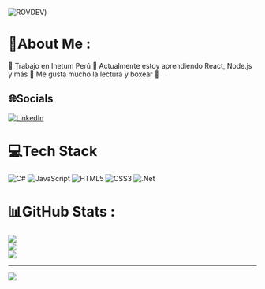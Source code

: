 ![ROVDEV](https://drive.google.com/file/d/17XFYsD1N2F7wApsnQkUHgxN1_tL7w55o/view?usp=sharing))

# 💫About Me :
🔭 Trabajo en Inetum Perú
🌱 Actualmente estoy aprendiendo React, Node.js y más
💬 Me gusta mucho la lectura y boxear 🥊

## 🌐Socials
[![LinkedIn](https://img.shields.io/badge/LinkedIn-%230077B5.svg?logo=linkedin&logoColor=white)](https://linkedin.com/in/https://www.linkedin.com/in/rosorio1909/) 

# 💻Tech Stack
![C#](https://img.shields.io/badge/c%23-%23239120.svg?style=for-the-badge&logo=c-sharp&logoColor=white) ![JavaScript](https://img.shields.io/badge/javascript-%23323330.svg?style=for-the-badge&logo=javascript&logoColor=%23F7DF1E) ![HTML5](https://img.shields.io/badge/html5-%23E34F26.svg?style=for-the-badge&logo=html5&logoColor=white) ![CSS3](https://img.shields.io/badge/css3-%231572B6.svg?style=for-the-badge&logo=css3&logoColor=white) ![.Net](https://img.shields.io/badge/.NET-5C2D91?style=for-the-badge&logo=.net&logoColor=white)
# 📊GitHub Stats :
![](https://github-readme-stats.vercel.app/api?username=renzoov&theme=vision-friendly-dark&hide_border=false&include_all_commits=false&count_private=false)<br/>
![](https://github-readme-streak-stats.herokuapp.com/?user=renzoov&theme=vision-friendly-dark&hide_border=false)<br/>
![](https://github-readme-stats.vercel.app/api/top-langs/?username=renzoov&theme=vision-friendly-dark&hide_border=false&include_all_commits=false&count_private=false&layout=compact)

---
[![](https://visitcount.itsvg.in/api?id=renzoov&icon=0&color=0)](https://visitcount.itsvg.in)

